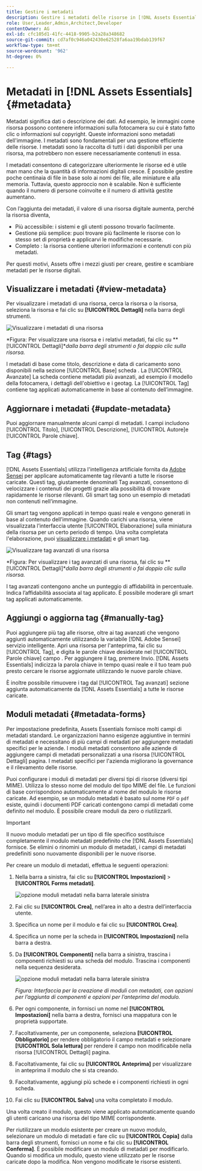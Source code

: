 ```yaml
---
title: Gestire i metadati
description: Gestire i metadati delle risorse in [!DNL Assets Essentials]
role: User,Leader,Admin,Architect,Developer
contentOwner: AG
exl-id: cfc105d1-41fc-4418-9905-b2a28a348682
source-git-commit: cd7af0c946a042430e62528fa6aa19bdab139f67
workflow-type: tm+mt
source-wordcount: '962'
ht-degree: 0%

---
```


# Metadati in [!DNL Assets Essentials] {#metadata}

Metadati significa dati o descrizione dei dati. Ad esempio, le immagini come risorsa possono contenere informazioni sulla fotocamera su cui è stato fatto clic o informazioni sul copyright. Queste informazioni sono metadati dell&#39;immagine. I metadati sono fondamentali per una gestione efficiente delle risorse. I metadati sono la raccolta di tutti i dati disponibili per una risorsa, ma potrebbero non essere necessariamente contenuti in essa.

I metadati consentono di categorizzare ulteriormente le risorse ed è utile man mano che la quantità di informazioni digitali cresce. È possibile gestire poche centinaia di file in base solo ai nomi dei file, alle miniature e alla memoria. Tuttavia, questo approccio non è scalabile. Non è sufficiente quando il numero di persone coinvolte e il numero di attività gestite aumentano.

Con l’aggiunta dei metadati, il valore di una risorsa digitale aumenta, perché la risorsa diventa,

* Più accessibile: i sistemi e gli utenti possono trovarlo facilmente.
* Gestione più semplice: puoi trovare più facilmente le risorse con lo stesso set di proprietà e applicarvi le modifiche necessarie.
* Completo : la risorsa contiene ulteriori informazioni e contenuti con più metadati.

Per questi motivi, Assets offre i mezzi giusti per creare, gestire e scambiare metadati per le risorse digitali.

## Visualizzare i metadati {#view-metadata}

Per visualizzare i metadati di una risorsa, cerca la risorsa o la risorsa, seleziona la risorsa e fai clic su **[!UICONTROL Dettagli]** nella barra degli strumenti.

![Visualizzare i metadati di una risorsa](assets/metadata-view1.png)

*Figura: Per visualizzare una risorsa e i relativi metadati, fai clic su **[!UICONTROL Dettagli]**dalla barra degli strumenti o fai doppio clic sulla risorsa.*

I metadati di base come titolo, descrizione e data di caricamento sono disponibili nella sezione [!UICONTROL Base] scheda . La [!UICONTROL Avanzate] La scheda contiene metadati più avanzati, ad esempio il modello della fotocamera, i dettagli dell&#39;obiettivo e i geotag. La [!UICONTROL Tag] contiene tag applicati automaticamente in base al contenuto dell’immagine.

## Aggiornare i metadati {#update-metadata}

Puoi aggiornare manualmente alcuni campi di metadati. I campi includono [!UICONTROL Titolo], [!UICONTROL Descrizione], [!UICONTROL Autore]e [!UICONTROL Parole chiave].

## Tag {#tags}

[!DNL Assets Essentials] utilizza l&#39;intelligenza artificiale fornita da [Adobe Sensei](https://www.adobe.com/it/sensei.html) per applicare automaticamente tag rilevanti a tutte le risorse caricate. Questi tag, giustamente denominati Tag avanzati, consentono di velocizzare i contenuti dei progetti grazie alla possibilità di trovare rapidamente le risorse rilevanti. Gli smart tag sono un esempio di metadati non contenuti nell’immagine.

Gli smart tag vengono applicati in tempo quasi reale e vengono generati in base al contenuto dell’immagine. Quando carichi una risorsa, viene visualizzata l’interfaccia utente [!UICONTROL Elaborazione] sulla miniatura della risorsa per un certo periodo di tempo. Una volta completata l&#39;elaborazione, puoi [visualizzare i metadati](#view-metadata) e gli smart tag.

![Visualizzare tag avanzati di una risorsa](assets/metadata-view-tags.png)

*Figura: Per visualizzare i tag avanzati di una risorsa, fai clic su **[!UICONTROL Dettagli]**dalla barra degli strumenti o fai doppio clic sulla risorsa.*

I tag avanzati contengono anche un punteggio di affidabilità in percentuale. Indica l’affidabilità associata al tag applicato. È possibile moderare gli smart tag applicati automaticamente.

## Aggiungi o aggiorna tag {#manually-tag}

Puoi aggiungere più tag alle risorse, oltre ai tag avanzati che vengono aggiunti automaticamente utilizzando la variabile [!DNL Adobe Sensei] servizio intelligente. Apri una risorsa per l&#39;anteprima, fai clic su [!UICONTROL Tag], e digita le parole chiave desiderate nel [!UICONTROL Parole chiave] campo . Per aggiungere il tag, premere Invio. [!DNL Assets Essentials] indicizza la parola chiave in tempo quasi reale e il tuo team può presto cercare le risorse aggiornate utilizzando le nuove parole chiave.

È inoltre possibile rimuovere i tag dal [!UICONTROL Tag avanzati] sezione aggiunta automaticamente da [!DNL Assets Essentials] a tutte le risorse caricate.

## Moduli metadati {#metadata-forms}

Per impostazione predefinita, Assets Essentials fornisce molti campi di metadati standard. Le organizzazioni hanno esigenze aggiuntive in termini di metadati e necessitano di più campi di metadati per aggiungere metadati specifici per le aziende. I moduli metadati consentono alle aziende di aggiungere campi di metadati personalizzati a una risorsa [!UICONTROL Dettagli] pagina. I metadati specifici per l&#39;azienda migliorano la governance e il rilevamento delle risorse.

Puoi configurare i moduli di metadati per diversi tipi di risorse (diversi tipi MIME). Utilizza lo stesso nome del modulo del tipo MIME del file. Le funzioni di base corrispondono automaticamente al nome del modulo le risorse caricate. Ad esempio, se un modulo metadati è basato sul nome `PDF` o `pdf` esiste, quindi i documenti PDF caricati contengono campi di metadati come definito nel modulo. È possibile creare moduli da zero o riutilizzarli.

>[!IMPORTANT]
>
>Il nuovo modulo metadati per un tipo di file specifico sostituisce completamente il modulo metadati predefinito che [!DNL Assets Essentials] fornisce. Se elimini o rinomini un modulo di metadati, i campi di metadati predefiniti sono nuovamente disponibili per le nuove risorse.

Per creare un modulo di metadati, effettua le seguenti operazioni:

1. Nella barra a sinistra, fai clic su **[!UICONTROL Impostazioni]** > **[!UICONTROL Forms metadati]**.

   ![opzione moduli metadati nella barra laterale sinistra](assets/metadata-forms-sidebar.png)

1. Fai clic su **[!UICONTROL Crea]**, nell’area in alto a destra dell’interfaccia utente.
1. Specifica un nome per il modulo e fai clic su **[!UICONTROL Crea]**.
1. Specifica un nome per la scheda in **[!UICONTROL Impostazioni]** nella barra a destra.
1. Da **[!UICONTROL Componenti]** nella barra a sinistra, trascina i componenti richiesti su una scheda del modulo. Trascina i componenti nella sequenza desiderata.

   ![opzione moduli metadati nella barra laterale sinistra](assets/metadata-form-new.png)

   *Figura: Interfaccia per la creazione di moduli con metadati, con opzioni per l’aggiunta di componenti e opzioni per l’anteprima del modulo.*

1. Per ogni componente, in fornisci un nome nel **[!UICONTROL Impostazioni]** nella barra a destra, fornisci una mappatura con le proprietà supportate.
1. Facoltativamente, per un componente, seleziona **[!UICONTROL Obbligatorio]** per rendere obbligatorio il campo metadati e selezionare **[!UICONTROL Sola lettura]** per rendere il campo non modificabile nella risorsa [!UICONTROL Dettagli] pagina.
1. Facoltativamente, fai clic su **[!UICONTROL Anteprima]** per visualizzare in anteprima il modulo che si sta creando.
1. Facoltativamente, aggiungi più schede e i componenti richiesti in ogni scheda.
1. Fai clic su **[!UICONTROL Salva]** una volta completato il modulo.

Una volta creato il modulo, questo viene applicato automaticamente quando gli utenti caricano una risorsa del tipo MIME corrispondente.

Per riutilizzare un modulo esistente per creare un nuovo modulo, selezionare un modulo di metadati e fare clic su **[!UICONTROL Copia]** dalla barra degli strumenti, fornisci un nome e fai clic su **[!UICONTROL Conferma]**. È possibile modificare un modulo di metadati per modificarlo. Quando si modifica un modulo, questo viene utilizzato per le risorse caricate dopo la modifica. Non vengono modificate le risorse esistenti.

<!-- TBD: Cannot create a form using the second option. Documenting only the first option for now.
To reuse an existing form to create a new form, do one of these:

* Select a metadata form and click **[!UICONTROL Copy]** from the toolbar, provide a name, and click **[!UICONTROL Confirm]**.

* Click **[!UICONTROL Create]**, select **[!UICONTROL Use existing form structure as template]** option, and select an existing form. 
-->

<!-- TBD: Queries for PM and engg.

Can we edit the existing metadata in any form?

How to moderate smart tags?

Allow or deny list for smart tags?

What about Tags displayed just above Smart Tags in the UI?

Is there a detailed metadata tab. Where do the other details of an asset go?

How can one search based strictly on the metadata. Similar to AEM Assets GQL queries.
-->

<!-- TBD: Link to related articles if any.

>[!MORELIKETHIS]
>
>* [Search assets](search.md).
-->
